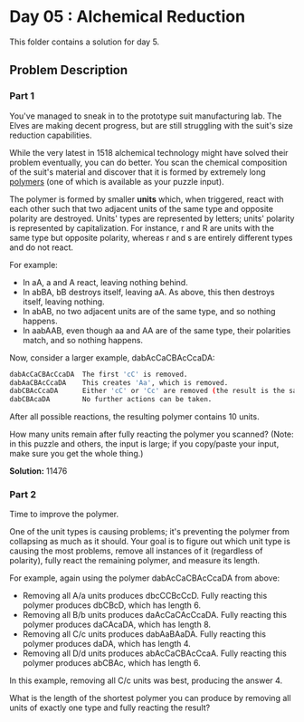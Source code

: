# Day 05 : Alchemical Reduction

This folder contains a solution for day 5.

## Problem Description

### Part 1

You've managed to sneak in to the prototype suit manufacturing lab. The Elves are making decent progress, but are still struggling with the suit's size reduction capabilities.

While the very latest in 1518 alchemical technology might have solved their problem eventually, you can do better. You scan the chemical composition of the suit's material and discover that it is formed by extremely long [polymers](https://en.wikipedia.org/wiki/Polymer) (one of which is available as your puzzle input).

The polymer is formed by smaller **units** which, when triggered, react with each other such that two adjacent units of the same type and opposite polarity are destroyed. Units' types are represented by letters; units' polarity is represented by capitalization. For instance, r and R are units with the same type but opposite polarity, whereas r and s are entirely different types and do not react.

For example:

  * In aA, a and A react, leaving nothing behind.
  * In abBA, bB destroys itself, leaving aA. As above, this then destroys itself, leaving nothing.
  * In abAB, no two adjacent units are of the same type, and so nothing happens.
  * In aabAAB, even though aa and AA are of the same type, their polarities match, and so nothing happens.

Now, consider a larger example, dabAcCaCBAcCcaDA:

```bash
dabAcCaCBAcCcaDA  The first 'cC' is removed.
dabAaCBAcCcaDA    This creates 'Aa', which is removed.
dabCBAcCcaDA      Either 'cC' or 'Cc' are removed (the result is the same).
dabCBAcaDA        No further actions can be taken.
```

After all possible reactions, the resulting polymer contains 10 units.

How many units remain after fully reacting the polymer you scanned? (Note: in this puzzle and others, the input is large; if you copy/paste your input, make sure you get the whole thing.)

**Solution:** 11476

### Part 2

Time to improve the polymer.

One of the unit types is causing problems; it's preventing the polymer from collapsing as much as it should. Your goal is to figure out which unit type is causing the most problems, remove all instances of it (regardless of polarity), fully react the remaining polymer, and measure its length.

For example, again using the polymer dabAcCaCBAcCcaDA from above:

  * Removing all A/a units produces dbcCCBcCcD. Fully reacting this polymer produces dbCBcD, which has length 6.
  * Removing all B/b units produces daAcCaCAcCcaDA. Fully reacting this polymer produces daCAcaDA, which has length 8.
  * Removing all C/c units produces dabAaBAaDA. Fully reacting this polymer produces daDA, which has length 4.
  * Removing all D/d units produces abAcCaCBAcCcaA. Fully reacting this polymer produces abCBAc, which has length 6.

In this example, removing all C/c units was best, producing the answer 4.

What is the length of the shortest polymer you can produce by removing all units of exactly one type and fully reacting the result?
